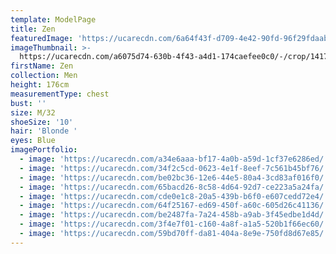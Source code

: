 ```yaml
---
template: ModelPage
title: Zen
featuredImage: 'https://ucarecdn.com/6a64f43f-d709-4e42-90fd-96f29fdaabb9/'
imageThumbnail: >-
  https://ucarecdn.com/a6075d74-630b-4f43-a4d1-174caefee0c0/-/crop/1417x2157/215,0/-/preview/
firstName: Zen
collection: Men
height: 176cm
measurementType: chest
bust: ''
size: M/32
shoeSize: '10'
hair: 'Blonde '
eyes: Blue
imagePortfolio:
  - image: 'https://ucarecdn.com/a34e6aaa-bf17-4a0b-a59d-1cf37e6286ed/'
  - image: 'https://ucarecdn.com/34f2c5cd-0623-4e1f-8eef-7c561b45bf76/'
  - image: 'https://ucarecdn.com/be02bc36-12e6-44e5-80a4-3cd83af016f0/'
  - image: 'https://ucarecdn.com/65bacd26-8c58-4d64-92d7-ce223a5a24fa/'
  - image: 'https://ucarecdn.com/cde0e1c8-20a5-439b-b6f0-e607cedd72e4/'
  - image: 'https://ucarecdn.com/64f25167-ed69-450f-a60c-605d26c41136/'
  - image: 'https://ucarecdn.com/be2487fa-7a24-458b-a9ab-3f45edbe1d4d/'
  - image: 'https://ucarecdn.com/3f4e7f01-c160-4a8f-a1a5-520b1f66ec60/'
  - image: 'https://ucarecdn.com/59bd70ff-da81-404a-8e9e-750fd8d67e85/'
---
```


